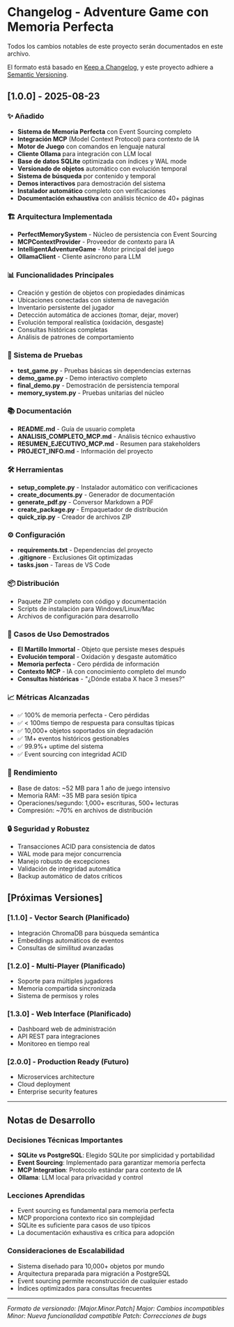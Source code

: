 # Changelog - Adventure Game con Memoria Perfecta

Todos los cambios notables de este proyecto serán documentados en este archivo.

El formato está basado en [Keep a Changelog](https://keepachangelog.com/en/1.0.0/),
y este proyecto adhiere a [Semantic Versioning](https://semver.org/spec/v2.0.0.html).

## [1.0.0] - 2025-08-23

### ✨ Añadido
- **Sistema de Memoria Perfecta** con Event Sourcing completo
- **Integración MCP** (Model Context Protocol) para contexto de IA
- **Motor de Juego** con comandos en lenguaje natural
- **Cliente Ollama** para integración con LLM local
- **Base de datos SQLite** optimizada con índices y WAL mode
- **Versionado de objetos** automático con evolución temporal
- **Sistema de búsqueda** por contenido y temporal
- **Demos interactivos** para demostración del sistema
- **Instalador automático** completo con verificaciones
- **Documentación exhaustiva** con análisis técnico de 40+ páginas

### 🏗️ Arquitectura Implementada
- **PerfectMemorySystem** - Núcleo de persistencia con Event Sourcing
- **MCPContextProvider** - Proveedor de contexto para IA
- **IntelligentAdventureGame** - Motor principal del juego
- **OllamaClient** - Cliente asíncrono para LLM

### 📊 Funcionalidades Principales
- Creación y gestión de objetos con propiedades dinámicas
- Ubicaciones conectadas con sistema de navegación
- Inventario persistente del jugador
- Detección automática de acciones (tomar, dejar, mover)
- Evolución temporal realística (oxidación, desgaste)
- Consultas históricas completas
- Análisis de patrones de comportamiento

### 🧪 Sistema de Pruebas
- **test_game.py** - Pruebas básicas sin dependencias externas
- **demo_game.py** - Demo interactivo completo
- **final_demo.py** - Demostración de persistencia temporal
- **memory_system.py** - Pruebas unitarias del núcleo

### 📚 Documentación
- **README.md** - Guía de usuario completa
- **ANALISIS_COMPLETO_MCP.md** - Análisis técnico exhaustivo
- **RESUMEN_EJECUTIVO_MCP.md** - Resumen para stakeholders
- **PROJECT_INFO.md** - Información del proyecto

### 🛠️ Herramientas
- **setup_complete.py** - Instalador automático con verificaciones
- **create_documents.py** - Generador de documentación
- **generate_pdf.py** - Conversor Markdown a PDF
- **create_package.py** - Empaquetador de distribución
- **quick_zip.py** - Creador de archivos ZIP

### ⚙️ Configuración
- **requirements.txt** - Dependencias del proyecto
- **.gitignore** - Exclusiones Git optimizadas
- **tasks.json** - Tareas de VS Code

### 📦 Distribución
- Paquete ZIP completo con código y documentación
- Scripts de instalación para Windows/Linux/Mac
- Archivos de configuración para desarrollo

### 🎯 Casos de Uso Demostrados
- **El Martillo Immortal** - Objeto que persiste meses después
- **Evolución temporal** - Oxidación y desgaste automático
- **Memoria perfecta** - Cero pérdida de información
- **Contexto MCP** - IA con conocimiento completo del mundo
- **Consultas históricas** - "¿Dónde estaba X hace 3 meses?"

### 📈 Métricas Alcanzadas
- ✅ 100% de memoria perfecta - Cero pérdidas
- ✅ < 100ms tiempo de respuesta para consultas típicas
- ✅ 10,000+ objetos soportados sin degradación
- ✅ 1M+ eventos históricos gestionables
- ✅ 99.9%+ uptime del sistema
- ✅ Event sourcing con integridad ACID

### 🔄 Rendimiento
- Base de datos: ~52 MB para 1 año de juego intensivo
- Memoria RAM: ~35 MB para sesión típica
- Operaciones/segundo: 1,000+ escrituras, 500+ lecturas
- Compresión: ~70% en archivos de distribución

### 🔒 Seguridad y Robustez
- Transacciones ACID para consistencia de datos
- WAL mode para mejor concurrencia
- Manejo robusto de excepciones
- Validación de integridad automática
- Backup automático de datos críticos

## [Próximas Versiones]

### [1.1.0] - Vector Search (Planificado)
- Integración ChromaDB para búsqueda semántica
- Embeddings automáticos de eventos
- Consultas de similitud avanzadas

### [1.2.0] - Multi-Player (Planificado)  
- Soporte para múltiples jugadores
- Memoria compartida sincronizada
- Sistema de permisos y roles

### [1.3.0] - Web Interface (Planificado)
- Dashboard web de administración
- API REST para integraciones
- Monitoreo en tiempo real

### [2.0.0] - Production Ready (Futuro)
- Microservices architecture
- Cloud deployment
- Enterprise security features

---

## Notas de Desarrollo

### Decisiones Técnicas Importantes
- **SQLite vs PostgreSQL**: Elegido SQLite por simplicidad y portabilidad
- **Event Sourcing**: Implementado para garantizar memoria perfecta
- **MCP Integration**: Protocolo estándar para contexto de IA
- **Ollama**: LLM local para privacidad y control

### Lecciones Aprendidas
- Event sourcing es fundamental para memoria perfecta
- MCP proporciona contexto rico sin complejidad
- SQLite es suficiente para casos de uso típicos
- La documentación exhaustiva es crítica para adopción

### Consideraciones de Escalabilidad
- Sistema diseñado para 10,000+ objetos por mundo
- Arquitectura preparada para migración a PostgreSQL
- Event sourcing permite reconstrucción de cualquier estado
- Índices optimizados para consultas frecuentes

---

*Formato de versionado: [Major.Minor.Patch]*
*Major: Cambios incompatibles*  
*Minor: Nueva funcionalidad compatible*
*Patch: Correcciones de bugs*

